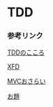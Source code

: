TDD
====

### 参考リンク
[TDDのこころ](http://www.slideshare.net/t_wada/the-spirit-of-tdd)

[XFD](http://www.slideshare.net/kiroh/jenkins-xfd)

[MVCおさらい](https://gist.github.com/tily/1362110)

[お題](http://www.slideshare.net/t_wada/tddbc-exercise?from_search=4)
